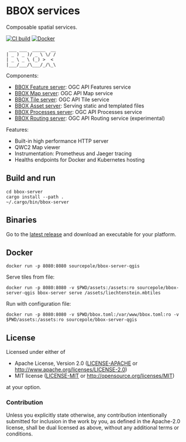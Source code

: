 # BBOX services

Composable spatial services.

[![CI build](https://github.com/sourcepole/bbox/workflows/CI/badge.svg)](https://github.com/sourcepole/bbox/actions)
[![Docker](https://img.shields.io/docker/v/sourcepole/bbox-server-qgis?label=Docker%20image&sort=semver)](https://hub.docker.com/r/sourcepole/bbox-server-qgis)

```
 ___ ___  _____  __
| _ ) _ )/ _ \ \/ /
| _ \ _ \ (_) >  < 
|___/___/\___/_/\_\
```

Components:
* [BBOX Feature server](bbox-feature-server): OGC API Features service
* [BBOX Map server](bbox-map-server): OGC API Map service
* [BBOX Tile server](bbox-tile-server): OGC API Tile service
* [BBOX Asset server](bbox-asset-server): Serving static and templated files
* [BBOX Processes server](bbox-processes-server): OGC API Processes service
* [BBOX Routing server](bbox-routing-server): OGC API Routing service (experimental)

Features:
* Built-in high performance HTTP server
* QWC2 Map viewer
* Instrumentation: Prometheus and Jaeger tracing
* Healths endpoints for Docker and Kubernetes hosting

## Build and run

    cd bbox-server
    cargo install --path .
    ~/.cargo/bin/bbox-server

## Binaries

Go to the [latest release](https://github.com/sourcepole/bbox/releases) and download an executable for your platform.

## Docker

    docker run -p 8080:8080 sourcepole/bbox-server-qgis

Serve tiles from file:

    docker run -p 8080:8080 -v $PWD/assets:/assets:ro sourcepole/bbox-server-qgis bbox-server serve /assets/liechtenstein.mbtiles

Run with configuration file:

    docker run -p 8080:8080 -v $PWD/bbox.toml:/var/www/bbox.toml:ro -v $PWD/assets:/assets:ro sourcepole/bbox-server-qgis

## License

Licensed under either of

 * Apache License, Version 2.0 ([LICENSE-APACHE](LICENSE-APACHE) or http://www.apache.org/licenses/LICENSE-2.0)
 * MIT license ([LICENSE-MIT](LICENSE-MIT) or http://opensource.org/licenses/MIT)

at your option.

### Contribution

Unless you explicitly state otherwise, any contribution intentionally submitted
for inclusion in the work by you, as defined in the Apache-2.0 license, shall be dual licensed as above, without any additional terms or conditions.
